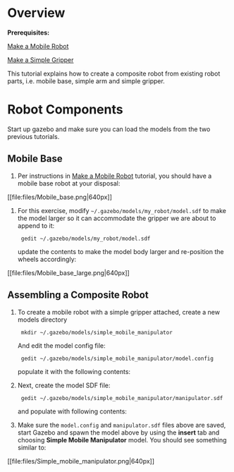 # Overview

**Prerequisites:**

  [Make a Mobile Robot](http://gazebosim.org/tutorials/?tut=build_robot)

  [Make a Simple Gripper](http://gazebosim.org/tutorials/?tut=simple_gripper)

This tutorial explains how to create a composite robot from existing robot parts, i.e. mobile base, simple arm and simple gripper.

# Robot Components

Start up gazebo and make sure you can load the models from the two previous tutorials.

## Mobile Base

1. Per instructions in [Make a Mobile Robot](http://gazebosim.org/tutorials/?tut=build_robot) tutorial, you should have a mobile base robot at your disposal:

[[file:files/Mobile_base.png|640px]]

1. For this exercise, modify `~/.gazebo/models/my_robot/model.sdf` to make the model larger so it can accommodate the gripper we are about to append to it:

        gedit ~/.gazebo/models/my_robot/model.sdf

    update the contents to make the model body larger and re-position the wheels accordingly:

    <include src='https://bitbucket.org/osrf/gazebo_tutorials/raw/default/attach_gripper/files/model.sdf' />

[[file:files/Mobile_base_large.png|640px]]

## Assembling a Composite Robot

1. To create a mobile robot with a simple gripper attached, create a new models directory

        mkdir ~/.gazebo/models/simple_mobile_manipulator

    And edit the model config file:

        gedit ~/.gazebo/models/simple_mobile_manipulator/model.config

    populate it with the following contents:

    <include src='https://bitbucket.org/osrf/gazebo_tutorials/raw/default/attach_gripper/files/model.config' />

1. Next, create the model SDF file:

        gedit ~/.gazebo/models/simple_mobile_manipulator/manipulator.sdf

    and populate with following contents:

    <include src='https://bitbucket.org/osrf/gazebo_tutorials/raw/default/attach_gripper/files/manipulator.sdf' />

1. Make sure the `model.config` and `manipulator.sdf` files above are saved, start Gazebo and spawn the model above by using the **insert** tab and choosing **Simple Mobile Manipulator** model.  You should see something similar to:

[[file:files/Simple_mobile_manipulator.png|640px]]
